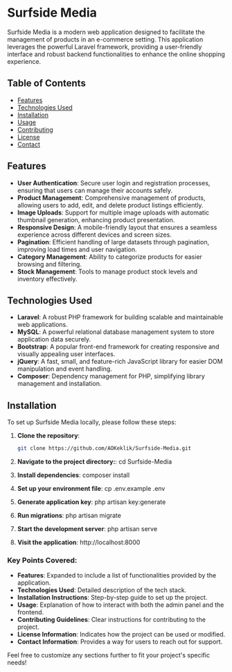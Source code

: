 # Surfside Media

Surfside Media is a modern web application designed to facilitate the management of products in an e-commerce setting. This application leverages the powerful Laravel framework, providing a user-friendly interface and robust backend functionalities to enhance the online shopping experience.

## Table of Contents

- [Features](#features)
- [Technologies Used](#technologies-used)
- [Installation](#installation)
- [Usage](#usage)
- [Contributing](#contributing)
- [License](#license)
- [Contact](#contact)

## Features

- **User Authentication**: Secure user login and registration processes, ensuring that users can manage their accounts safely.
- **Product Management**: Comprehensive management of products, allowing users to add, edit, and delete product listings efficiently.
- **Image Uploads**: Support for multiple image uploads with automatic thumbnail generation, enhancing product presentation.
- **Responsive Design**: A mobile-friendly layout that ensures a seamless experience across different devices and screen sizes.
- **Pagination**: Efficient handling of large datasets through pagination, improving load times and user navigation.
- **Category Management**: Ability to categorize products for easier browsing and filtering.
- **Stock Management**: Tools to manage product stock levels and inventory effectively.

## Technologies Used

- **Laravel**: A robust PHP framework for building scalable and maintainable web applications.
- **MySQL**: A powerful relational database management system to store application data securely.
- **Bootstrap**: A popular front-end framework for creating responsive and visually appealing user interfaces.
- **jQuery**: A fast, small, and feature-rich JavaScript library for easier DOM manipulation and event handling.
- **Composer**: Dependency management for PHP, simplifying library management and installation.

## Installation

To set up Surfside Media locally, please follow these steps:

1. **Clone the repository**:
   ```bash
   git clone https://github.com/AOKeklik/Surfside-Media.git

2. **Navigate to the project directory:**:
    cd Surfside-Media

3. **Install dependencies**:
    composer install

4. **Set up your environment file**:
    cp .env.example .env

5. **Generate application key**:
    php artisan key:generate

6. **Run migrations**:
    php artisan migrate

7. **Start the development server**:
    php artisan serve

8. **Visit the application**:
    http://localhost:8000

### Key Points Covered:
- **Features**: Expanded to include a list of functionalities provided by the application.
- **Technologies Used**: Detailed description of the tech stack.
- **Installation Instructions**: Step-by-step guide to set up the project.
- **Usage**: Explanation of how to interact with both the admin panel and the frontend.
- **Contributing Guidelines**: Clear instructions for contributing to the project.
- **License Information**: Indicates how the project can be used or modified.
- **Contact Information**: Provides a way for users to reach out for support.

Feel free to customize any sections further to fit your project's specific needs!
